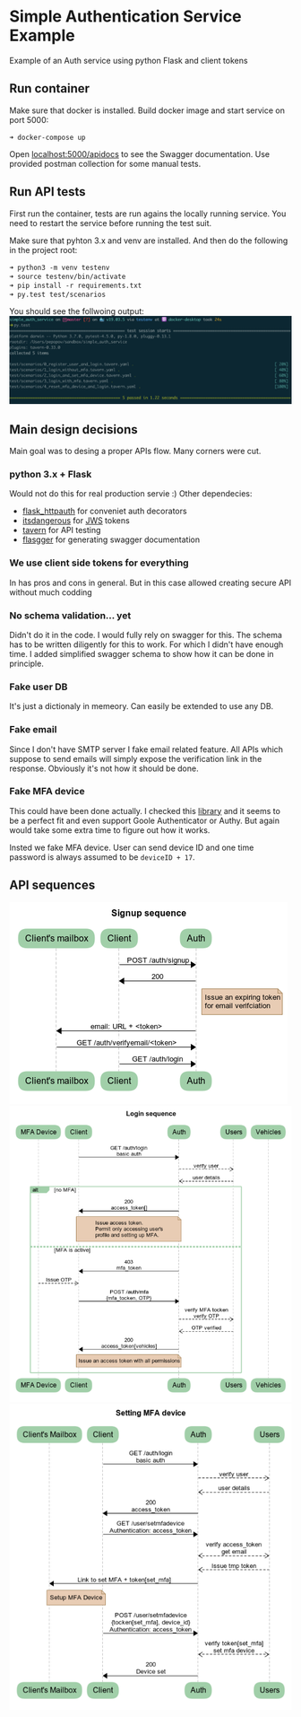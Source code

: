 Simple Authentication Service Example
====================

Example of an Auth service using python Flask and client tokens

Run container
---------------------
Make sure that docker is installed. Build docker image and start service on port 5000:
    
    ➜ docker-compose up

Open [localhost:5000/apidocs](http://localhost:5000/apidocs) to see the Swagger documentation. Use provided postman collection for some manual tests.


Run API tests
---------------------
First run the container, tests are run agains the locally running service. You need to restart the service before running the test suit.

Make sure that pyhton 3.x and venv are installed. And then do the following in the project root:

    ➜ python3 -m venv testenv
    ➜ source testenv/bin/activate
    ➜ pip install -r requirements.txt
    ➜ py.test test/scenarios

You should see the follwoing output:
![](/docs/img/test_output.png)

Main design decisions
---------------------
Main goal was to desing a proper APIs flow. Many corners were cut.

### python 3.x + Flask
Would not do this for real production servie :)
Other dependecies:
- [flask_httpauth](https://flask-httpauth.readthedocs.io/en/latest/) for conveniet auth decorators
- [itsdangerous](https://pythonhosted.org/itsdangerous/) for [JWS](https://en.wikipedia.org/wiki/JSON_Web_Signature) tokens
- [tavern](https://taverntesting.github.io/) for API testing
- [flasgger](https://github.com/flasgger/flasgger) for generating swagger documentation

### We use client side tokens for everything
In has pros and cons in general. But in this case allowed creating secure API without much codding

### No schema validation... yet
Didn't do it in the code. I would fully rely on swagger for this. The schema has to be written diligently for this to work. For which I didn't have enough time. I added simplified swagger schema to show how it can be done in principle.

### Fake user DB
It's just a dictionaly in memeory. Can easily be extended to use any DB.

### Fake email
Since I don't have SMTP server I fake email related feature. All APIs which suppose to send emails will simply expose the verification link in the response. Obviously it's not how it should be done.

### Fake MFA device
This could have been done actually. I checked this [library](https://pyotp.readthedocs.io/en/latest/) and it seems to be a perfect fit and even support Goole Authenticator or Authy. But again would take some extra time to figure out how it works.

Insted we fake MFA device. User can send device ID and one time password is always assumed to be `deviceID + 17`.

API sequences
---------------------
![](/docs/img/signup.png)
![](/docs/img/login.png)
![](/docs/img/set_mfa.png)
